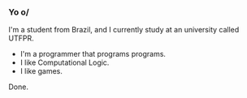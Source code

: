 ### Yo o/

I'm a student from Brazil, and I currently study at an university called UTFPR.


- I'm a programmer that programs programs.
- I like Computational Logic.
- I like games.


Done.
